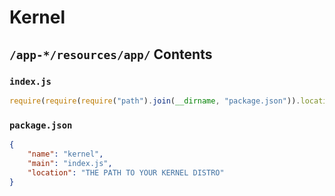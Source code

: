 # Kernel

## `/app-*/resources/app/` Contents

### `index.js`

```js
require(require(require("path").join(__dirname, "package.json")).location);
```

### `package.json`

```json
{
	"name": "kernel",
	"main": "index.js",
	"location": "THE PATH TO YOUR KERNEL DISTRO"
}
```
